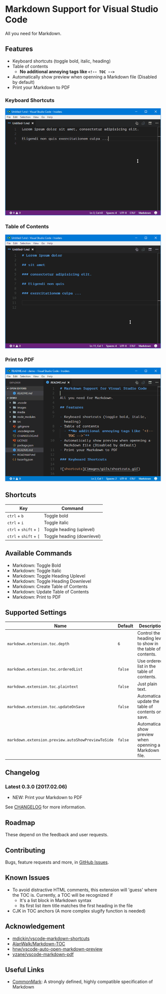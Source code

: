 # Markdown Support for Visual Studio Code

All you need for Markdown.

## Features

- Keyboard shortcuts (toggle bold, italic, heading)
- Table of contents
  - **No additional annoying tags like `<!-- TOC -->`**
- Automatically show preview when openning a Markdown file (Disabled by default)
- Print your Markdown to PDF

### Keyboard Shortcuts

![shortcuts](images/gifs/shortcuts.gif)

### Table of Contents

![toc](images/gifs/toc.gif)

### Print to PDF

![print to pdf](images/gifs/pdf.gif)

## Shortcuts

| Key | Command |
| --- | --- |
| `ctrl` + `b` | Toggle bold |
| `ctrl` + `i` | Toggle italic |
| `ctrl` + `shift` + `]` | Toggle heading (uplevel) |
| `ctrl` + `shift` + `[` | Toggle heading (downlevel) |

## Available Commands

- Markdown: Toggle Bold
- Markdown: Toggle Italic
- Markdown: Toggle Heading Uplevel
- Markdown: Toggle Heading Downlevel
- Markdown: Create Table of Contents
- Markdown: Update Table of Contents
- Markdown: Print to PDF

## Supported Settings

| Name | Default | Description |
| --- | --- | --- |
| `markdown.extension.toc.depth` | `6` | Control the heading level to show in the table of contents. |
| `markdown.extension.toc.orderedList` | `false` | Use ordered list in the table of contents. |
| `markdown.extension.toc.plaintext` | `false` | Just plain text. |
| `markdown.extension.toc.updateOnSave` | `false` | Automatically update the table of contents on save. |
| `markdown.extension.preview.autoShowPreviewToSide` | `false` | Automatically show preview when openning a Markdown file. |

## Changelog

### Latest 0.3.0 (2017.02.06)

- NEW: Print your Markdown to PDF

See [CHANGELOG](CHANGELOG.md) for more information.

## Roadmap

These depend on the feedback and user requests.

## Contributing

Bugs, feature requests and more, in [GitHub Issues](https://github.com/neilsustc/vscode-markdown/issues).

## Known Issues

- To avoid distractive HTML comments, this extension will 'guess' where the TOC is. Currently, a TOC will be recognized if
  - It's a list block in Markdown syntax
  - Its first list item title matches the first heading in the file
- CJK in TOC anchors (A more complex slugify function is needed)

## Acknowledgement

- [mdickin/vscode-markdown-shortcuts](https://github.com/mdickin/vscode-markdown-shortcuts)
- [AlanWalk/Markdown-TOC](https://github.com/AlanWalk/Markdown-TOC)
- [hnw/vscode-auto-open-markdown-preview](https://github.com/hnw/vscode-auto-open-markdown-preview)
- [yzane/vscode-markdown-pdf](https://github.com/yzane/vscode-markdown-pdf)

## Useful Links

- [CommonMark](http://commonmark.org/): A strongly defined, highly compatible specification of Markdown
